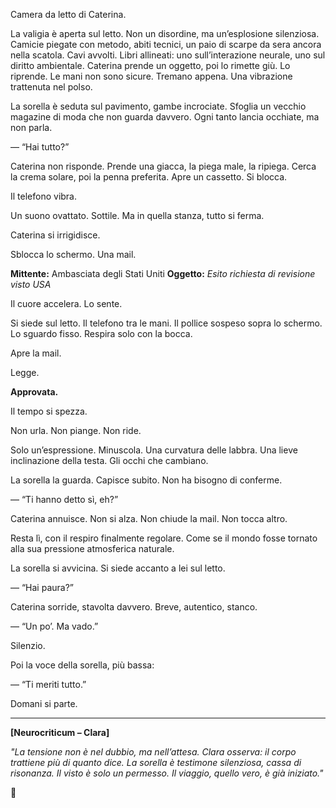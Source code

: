 

Camera da letto di Caterina.

La valigia è aperta sul letto. Non un disordine, ma un’esplosione silenziosa. Camicie piegate con metodo, abiti tecnici, un paio di scarpe da sera ancora nella scatola. Cavi avvolti. Libri allineati: uno sull’interazione neurale, uno sul diritto ambientale. Caterina prende un oggetto, poi lo rimette giù. Lo riprende. Le mani non sono sicure. Tremano appena. Una vibrazione trattenuta nel polso.

La sorella è seduta sul pavimento, gambe incrociate. Sfoglia un vecchio magazine di moda che non guarda davvero. Ogni tanto lancia occhiate, ma non parla.

— “Hai tutto?”

Caterina non risponde. Prende una giacca, la piega male, la ripiega. Cerca la crema solare, poi la penna preferita. Apre un cassetto. Si blocca.

Il telefono vibra.

Un suono ovattato. Sottile. Ma in quella stanza, tutto si ferma.

Caterina si irrigidisce.

Sblocca lo schermo. Una mail.

**Mittente:** Ambasciata degli Stati Uniti
**Oggetto:** *Esito richiesta di revisione visto USA*

Il cuore accelera. Lo sente.

Si siede sul letto. Il telefono tra le mani. Il pollice sospeso sopra lo schermo. Lo sguardo fisso. Respira solo con la bocca.

Apre la mail.

Legge.

**Approvata.**

Il tempo si spezza.

Non urla. Non piange. Non ride.

Solo un’espressione. Minuscola. Una curvatura delle labbra. Una lieve inclinazione della testa. Gli occhi che cambiano.

La sorella la guarda. Capisce subito. Non ha bisogno di conferme.

— “Ti hanno detto sì, eh?”

Caterina annuisce. Non si alza. Non chiude la mail. Non tocca altro.

Resta lì, con il respiro finalmente regolare. Come se il mondo fosse tornato alla sua pressione atmosferica naturale.

La sorella si avvicina. Si siede accanto a lei sul letto.

— “Hai paura?”

Caterina sorride, stavolta davvero. Breve, autentico, stanco.

— “Un po’. Ma vado.”

Silenzio.

Poi la voce della sorella, più bassa:

— “Ti meriti tutto.”

Domani si parte.

---

**\[Neurocriticum – Clara]**

*"La tensione non è nel dubbio, ma nell’attesa. Clara osserva: il corpo trattiene più di quanto dice. La sorella è testimone silenziosa, cassa di risonanza. Il visto è solo un permesso. Il viaggio, quello vero, è già iniziato."*

🛑

